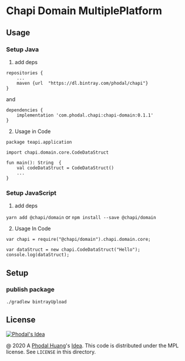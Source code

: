 # Chapi Domain MultiplePlatform

## Usage

### Setup Java

1. add deps

```
repositories {
    ...
    maven {url  "https://dl.bintray.com/phodal/chapi"}
}
```

and

```
dependencies {
    implementation 'com.phodal.chapi:chapi-domain:0.1.1'
}
```

2. Usage in Code

```
package teapi.application

import chapi.domain.core.CodeDataStruct

fun main(): String  {
    val codeDataStruct = CodeDataStruct()
    ...
}

```

### Setup JavaScript

1. add deps

`yarn add @chapi/domain` or `npm install --save @chapi/domain`

2. Usage In Code

```
var chapi = require("@chapi/domain").chapi.domain.core;

var dataStruct = new chapi.CodeDataStruct("Hello");
console.log(dataStruct);
```


## Setup

### publish package

```
./gradlew bintrayUpload
```


License
---

[![Phodal's Idea](http://brand.phodal.com/shields/idea-small.svg)](http://ideas.phodal.com/)

@ 2020 A [Phodal Huang](https://www.phodal.com)'s [Idea](http://github.com/phodal/ideas).  This code is distributed under the MPL license. See `LICENSE` in this directory.
